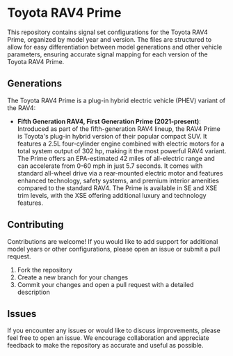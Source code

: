 # Toyota RAV4 Prime

This repository contains signal set configurations for the Toyota RAV4 Prime, organized by model year and version. The files are structured to allow for easy differentiation between model generations and other vehicle parameters, ensuring accurate signal mapping for each version of the Toyota RAV4 Prime.

## Generations

The Toyota RAV4 Prime is a plug-in hybrid electric vehicle (PHEV) variant of the RAV4:

- **Fifth Generation RAV4, First Generation Prime (2021-present)**: Introduced as part of the fifth-generation RAV4 lineup, the RAV4 Prime is Toyota's plug-in hybrid version of their popular compact SUV. It features a 2.5L four-cylinder engine combined with electric motors for a total system output of 302 hp, making it the most powerful RAV4 variant. The Prime offers an EPA-estimated 42 miles of all-electric range and can accelerate from 0-60 mph in just 5.7 seconds. It comes with standard all-wheel drive via a rear-mounted electric motor and features enhanced technology, safety systems, and premium interior amenities compared to the standard RAV4. The Prime is available in SE and XSE trim levels, with the XSE offering additional luxury and technology features.

## Contributing

Contributions are welcome! If you would like to add support for additional model years or other configurations, please open an issue or submit a pull request.

1. Fork the repository
2. Create a new branch for your changes
3. Commit your changes and open a pull request with a detailed description

## Issues

If you encounter any issues or would like to discuss improvements, please feel free to open an issue. We encourage collaboration and appreciate feedback to make the repository as accurate and useful as possible.
